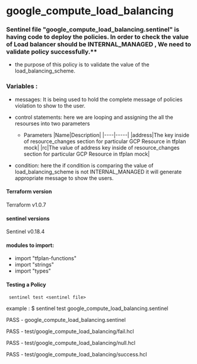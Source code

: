 # google_compute_load_balancing

### Sentinel file "google_compute_load_balancing.sentinel" is having code to deploy the policies. In order to check the value of Load balancer should be INTERNAL_MANAGED , We need to validate policy successfully.**
* the purpose of this policy is to validate the value of the load_balancing_scheme.
### Variables :
* messages: It is being used to hold the complete message of policies violation to show to the user.

* control statements: here we are looping and assigning the all the resourses into two parameters

    * Parameters
      |Name|Description|
      |----|-----|
      |address|The key inside of resource_changes section for particular GCP Resource in tfplan mock|
      |rc|The value of address key inside of resource_changes section for particular GCP Resource in tfplan mock|
* condition: here the if condition is comparing the value of load_balancing_scheme is not INTERNAL_MANAGED  it will generate appropriate message to show the users.

#### Terraform version 
Terraform v1.0.7

#### sentinel versions 
Sentinel v0.18.4 

#### modules to import:
* import "tfplan-functions"
* import "strings"
* import "types"

#### Testing a Policy
     sentinel test <sentinel file>
example : 
 $ sentinel test google_compute_load_balancing.sentinel 

 PASS - google_compute_load_balancing.sentinel 

 PASS - test/google_compute_load_balancing/fail.hcl

 PASS - test/google_compute_load_balancing/null.hcl 
 
 PASS - test/google_compute_load_balancing/success.hcl
